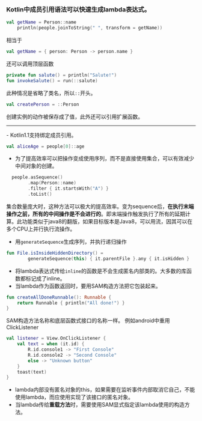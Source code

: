 ### Kotlin中成员引用语法可以快速生成lambda表达式。
```Kotlin
val getName = Person::name
    println(people.joinToString(" ", transform = getName))
```
相当于
```Kotlin
val getName = { person: Person -> person.name }
```
还可以调用顶层函数
```Kotlin
private fun salute() = println("Salute!")
fun invokeSalute() = run(::salute)
```
此种情况是省略了类名，所以`::`开头。
```Kotlin
val createPerson = ::Person
```
创建实例的动作被保存成了值，此外还可以引用扩展函数。
<hr>
- Kotlin1.1支持绑定成员引用。
  
```Kotlin
val aliceAge = people[0]::age
```
- 为了提高效率可以把操作变成使用序列，而不是直接使用集合，可以有效减少中间对象的创建。
```Kotlin
  people.asSequence()
        .map(Person::name)
        .filter { it.startsWith("A") }
        .toList()
```
集合数量庞大时，这种方法可以极大的提高效率。变为sequence后，**在执行末端操作之前，所有的中间操作是不会进行的**。即末端操作触发执行了所有的延期计算。此功能类似于java8的翻版，如果目标版本是Java8，可以用流，因其可以在多个CPU上并行执行流操作。
- 用`generateSequence`生成序列，并执行递归操作
```Kotlin
fun File.isInsideHiddenDirectory() =
        generateSequence(this) { it.parentFile }.any { it.isHidden }
```
- 将lambda表达式传给`inline`的函数是不会生成匿名内部类的。大多数的库函数都标记成了inline。
- 当lambda作为函数返回时，要用SAM构造方法把它包装起来。
```Kotlin
fun createAllDoneRunnable(): Runnable {
    return Runnable { println("All done!") }
}
```
SAM构造方法名称和底层函数式接口的名称一样。
例如android中重用ClickListener
```Kotlin
val listener = View.OnClickListener {
    val text = when (it.id) {
        R.id.console1 -> "First Console"
        R.id.console2 -> "Second Console"
        else -> "Unknown button"
    }
    toast(text)
}
```
- lambda内部没有匿名对象的this，如果需要在监听事件内部取消它自己，不能使用lambda，而应使用实现了该接口的匿名对象。
- 当lambda传给**重载方法**时，需要使用SAM显式指定该lambda使用的构造方法。